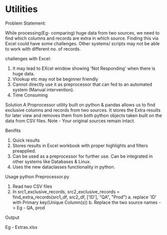 # Utilities
Problem Statement:

While processing(Eg- comparing) huge data from two sources, we need to find which columns and records are extra in which source. Finding this via Excel could have some challenges. Other systems/ scripts may not be able to work with different no. of records.

challenges with Excel:
  1. It may lead to EXcel window showing 'Not Responding' when there is huge data.
  2. Vlookup etc may not be beginner friendly
  3. Cannot directly use it as preprocessor that can fed to an automated system (Manual intervention).
  4. Time Consuming

Solution
A Proprocessor utility built on python & pandas allows us to find exclusive columns and records from two sources. It stores the Extra results for later view and removes them from both python objects taken built on the data from CSV files. Note - Your original sources remain intact.

Benifits
1. Quick results
2. Stores results in Excel workbook with proper highlights and filters preapplied.
3. Can be used as a preprocessor for further use. Can be integrated in other systems like Databases & Linux.
4. Uses the new dataclasses functionality in python.

Usage
python Preprocessor.py

1. Read two CSV files 
2. In src1_exclusive_records, src2_exclusive_records = find_extra_records(src1_df, src2_df, ['ID'], "QA", "Prod")
   a. replace 'ID' with Primary key(Unique Column(s))
   b. Replace the two source names -> Eg - QA, prod

Output

Eg - Extras.xlsx






 
